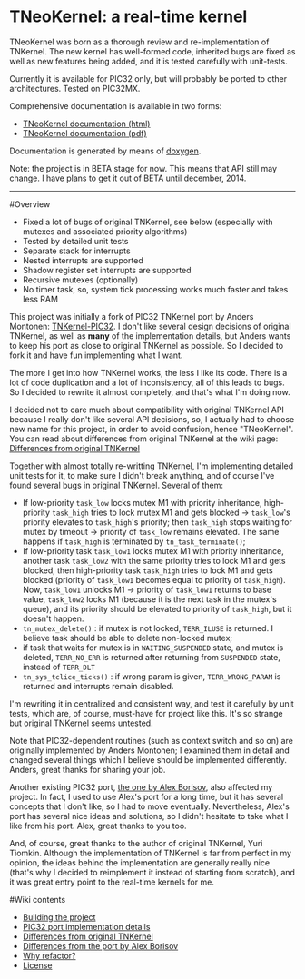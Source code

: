 TNeoKernel: a real-time kernel
==============

TNeoKernel was born as a thorough review and re-implementation of TNKernel. The new kernel has well-formed code, inherited bugs are fixed as well as new features being added, and it is tested carefully with unit-tests.

Currently it is available for PIC32 only, but will probably be ported to other architectures. Tested on PIC32MX.

Comprehensive documentation is available in two forms:

  * [TNeoKernel documentation (html)](http://goo.gl/lIj4v8)
  * [TNeoKernel documentation (pdf)](http://goo.gl/njlB6U)

Documentation is generated by means of [doxygen](http://goo.gl/RQHRYr).

Note: the project is in BETA stage for now. This means that API still may change. I have plans to get it out of BETA until december, 2014.

--------------

#Overview

  * Fixed a lot of bugs of original TNKernel, see below (especially with mutexes and associated priority algorithms)
  * Tested by detailed unit tests
  * Separate stack for interrupts
  * Nested interrupts are supported
  * Shadow register set interrupts are supported
  * Recursive mutexes (optionally)
  * No timer task, so, system tick processing works much faster and takes less RAM

This project was initially a fork of PIC32 TNKernel port by Anders Montonen: [TNKernel-PIC32](https://github.com/andersm/TNKernel-PIC32 "TNKernel-PIC32"). I don't like several design decisions of original TNKernel, as well as **many** of the implementation details, but Anders wants to keep his port as close to original TNKernel as possible. So I decided to fork it and have fun implementing what I want.

The more I get into how TNKernel works, the less I like its code. There is a lot of code duplication and a lot of inconsistency, all of this leads to bugs. So I decided to rewrite it almost completely, and that's what I'm doing now.

I decided not to care much about compatibility with original TNKernel API because I really don't like several API decisions, so, I actually had to choose new name for this project, in order to avoid confusion, hence "TNeoKernel". You can read about differences from original TNKernel at the wiki page: [Differences from original TNKernel](/dfrank/tneokernel/wiki/diff_orig_tnkernel)

Together with almost totally re-writting TNKernel, I'm implementing detailed unit tests for it, to make sure I didn't break anything, and of course I've found several bugs in original TNKernel. Several of them:

  * If low-priority `task_low` locks mutex M1 with priority inheritance, high-priority `task_high` tries to lock mutex M1 and gets blocked -> `task_low`'s priority elevates to `task_high`'s priority; then `task_high` stops waiting for mutex by timeout -> priority of `task_low` remains elevated. The same happens if `task_high` is terminated by `tn_task_terminate()`;
  * If low-priority task `task_low1` locks mutex M1 with priority inheritance, another task `task_low2` with the same priority tries to lock M1 and gets blocked, then high-priority task `task_high` tries to lock M1 and gets blocked (priority of `task_low1` becomes equal to priority of `task_high`). Now, `task_low1` unlocks M1 -> priority of `task_low1` returns to base value, `task_low2` locks M1 (because it is the next task in the mutex's queue), and its priority should be elevated to priority of `task_high`, but it doesn't happen.
  * `tn_mutex_delete()` : if mutex is not locked, `TERR_ILUSE` is returned. I believe task should be able to delete non-locked mutex;
  * if task that waits for mutex is in `WAITING_SUSPENDED` state, and mutex is deleted, `TERR_NO_ERR` is returned after returning from `SUSPENDED` state, instead of `TERR_DLT`
  * `tn_sys_tclice_ticks()` : if wrong param is given, `TERR_WRONG_PARAM` is returned and interrupts remain disabled.

I'm rewriting it in centralized and consistent way, and test it carefully by unit tests, which are, of course, must-have for project like this. It's so strange but original TNKernel seems untested.

Note that PIC32-dependent routines (such as context switch and so on) are originally implemented by Anders Montonen; I examined them in detail and changed several things which I believe should be implemented differently. Anders, great thanks for sharing your job.

Another existing PIC32 port, [the one by Alex Borisov](http://www.tnkernel.com/tn_port_pic24_dsPIC_PIC32.html), also affected my project. In fact, I used to use Alex's port for a long time, but it has several concepts that I don't like, so I had to move eventually. Nevertheless, Alex's port has several nice ideas and solutions, so I didn't hesitate to take what I like from his port. Alex, great thanks to you too.

And, of course, great thanks to the author of original TNKernel, Yuri Tiomkin. Although the implementation of TNKernel is far from perfect in my opinion, the ideas behind the implementation are generally really nice (that's why I decided to reimplement it instead of starting from scratch), and it was great entry point to the real-time kernels for me.

#Wiki contents

  * [Building the project](/dfrank/tneokernel/wiki/building)
  * [PIC32 port implementation details](/dfrank/tneokernel/wiki/pic32_details)
  * [Differences from original TNKernel](/dfrank/tneokernel/wiki/diff_orig_tnkernel)
  * [Differences from the port by Alex Borisov](/dfrank/tneokernel/wiki/diff_alexb_tnkernel)
  * [Why refactor?](/dfrank/tneokernel/wiki/why_refactor)
  * [License](/dfrank/tneokernel/wiki/license)

